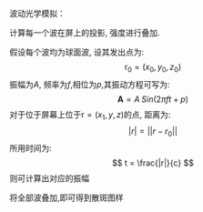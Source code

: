 波动光学模拟：

计算每一个波在屏上的投影, 强度进行叠加.

假设每个波均为球面波, 设其发出点为:
$$
\mathrm{r_0} = (x_0, y_0, z_0)
$$
振幅为$A$, 频率为$f$,相位为$p$,其振动方程可写为:
$$
\mathbf{A} = A\;Sin(2\pi ft + p)
$$
对于位于屏幕上位于$\mathrm{r} = (x_1, y, z)$的点, 距离为:
$$
|r| = ||r-r_0||
$$
所用时间为:
$$
t = \frac{|r|}{c}
$$
则可计算出对应的振幅

将全部波叠加,即可得到散斑图样